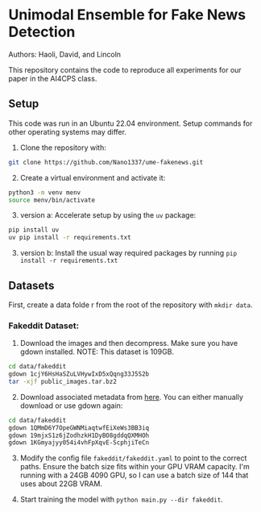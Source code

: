 # Unimodal Ensemble for Fake News Detection

Authors: Haoli, David, and Lincoln

This repository contains the code to reproduce all experiments for our paper in the AI4CPS class. 

## Setup

This code was run in an Ubuntu 22.04 environment. Setup commands for other operating systems may differ.

1. Clone the repository with: 
```bash
git clone https://github.com/Nano1337/ume-fakenews.git
```

2. Create a virtual environment and activate it: 
```bash
python3 -m venv menv
source menv/bin/activate
```

3. version a: Accelerate setup by using the `uv` package: 
```bash
pip install uv
uv pip install -r requirements.txt
```

3. version b: Install the usual way required packages by running `pip install -r requirements.txt`

## Datasets

First, create a data folde  r from the root of the repository with `mkdir data`. 


### Fakeddit Dataset: 

1. Download the images and then decompress. Make sure you have gdown installed. NOTE: This dataset is 109GB.
```bash 
cd data/fakeddit
gdown 1cjY6HsHaSZuLVHywIxD5xQqng33J5S2b
tar -xjf public_images.tar.bz2
```

2. Download associated metadata from [here](https://drive.google.com/drive/folders/18WlBxUf_AHUlWGi4TYuVSdoQtdNht03_?usp=sharing). You can either manually download or use gdown again: 
```bash
cd data/fakeddit
gdown 1QMmD6Y7OpeGWNMiaqtwfEiXeWs3BB3iq
gdown 19mjxS1z6jZodhzkH1DyBO8gddqQXMHOh
gdown 1KGmyajyy054i4vhFpXqvE-ScphjiTeCn
```

3. Modify the config file `fakeddit/fakeddit.yaml` to point to the correct paths. Ensure the batch size fits within your GPU VRAM capacity. I'm running with a 24GB 4090 GPU, so I can use a batch size of 144 that uses about 22GB VRAM.

4. Start training the model with `python main.py --dir fakeddit`. 


